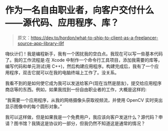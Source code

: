 # 作为一名自由职业者，向客户交付什么——源代码、应用程序、库？

> 原文：<https://dev.to/hordon/what-to-ship-to-client-as-a-freelancer-source-app-library-i9f>

嗨伙计们！我是编程新手，我有一个困扰我的空白点。我现在可以写一些基本代码了。我的工作流程是:在 Xcode 中制作一个命令行工具项目，添加我需要的库等，编写代码和单元测试(用 C++)，然后构建应用程序。构建完成后，我有了一个应用程序，双击它就可以在我的电脑终端上工作了。没关系。

我看不到的是如何使它成为我可以发送给客户(现在当然是朋友)，提交给应用程序商店等的东西。例如，如果我找到一份自由职业者的工作，大概是这样的:

“我需要一个应用程序，从我的网络摄像头获取视频流，并使用 OpenCV 实时突出显示图像中的每个圆形对象。”

我可以这样做，但是如果我是一个免费用户，我应该向客户发送什么？源代码？申请？图书馆？我猜这是协议的一部分，但我仍然不知道这是通常的情况？